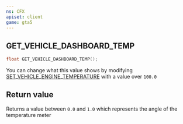 ```yaml
---
ns: CFX
apiset: client
game: gta5
---
```

## GET_VEHICLE_DASHBOARD_TEMP

```c
float GET_VEHICLE_DASHBOARD_TEMP();
```

You can change what this value shows by modifying [SET_VEHICLE_ENGINE_TEMPERATURE](#_0x6C93C4A9) with a value over `100.0`

## Return value
Returns a value between `0.0` and `1.0` which represents the angle of the temperature meter

